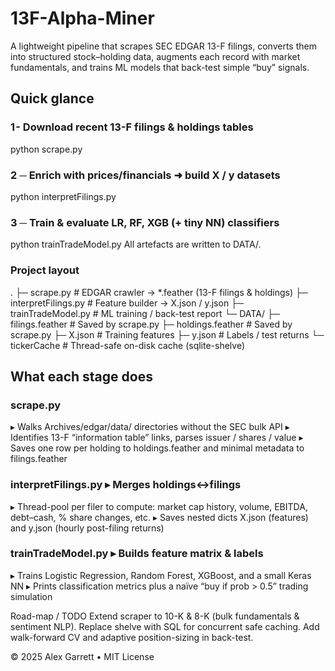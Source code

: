 # 13F-Alpha-Miner
A lightweight pipeline that scrapes SEC EDGAR 13-F filings, converts them into structured stock–holding data, augments each record with market fundamentals, and trains ML models that back-test simple “buy” signals.

## Quick glance

### 1 - Download recent 13-F filings & holdings tables
python scrape.py

### 2 ─ Enrich with prices/financials ➜ build X / y datasets
python interpretFilings.py

### 3 ─ Train & evaluate LR, RF, XGB (+ tiny NN) classifiers
python trainTradeModel.py
All artefacts are written to DATA/.

### Project layout
.
├─ scrape.py              # EDGAR crawler → *.feather (13-F filings & holdings)
├─ interpretFilings.py    # Feature builder → X.json / y.json
├─ trainTradeModel.py     # ML training / back-test report
└─ DATA/
   ├─ filings.feather     # Saved by scrape.py
   ├─ holdings.feather    # Saved by scrape.py
   ├─ X.json              # Training features
   ├─ y.json              # Labels / test returns
   └─ tickerCache         # Thread-safe on-disk cache (sqlite-shelve)	


## What each stage does
### scrape.py	
▸ Walks Archives/edgar/data/<CIK> directories without the SEC bulk API
▸ Identifies 13-F “information table” links, parses issuer / shares / value
▸ Saves one row per holding to holdings.feather and minimal metadata to filings.feather
### interpretFilings.py	▸ Merges holdings↔filings
▸ Thread-pool per filer to compute: market cap history, volume, EBITDA, debt–cash, % share changes, etc.
▸ Saves nested dicts X.json (features) and y.json (hourly post-filing returns)
### trainTradeModel.py	▸ Builds feature matrix & labels
▸ Trains Logistic Regression, Random Forest, XGBoost, and a small Keras NN
▸ Prints classification metrics plus a naïve “buy if prob > 0.5” trading simulation

Road-map / TODO
Extend scraper to 10-K & 8-K (bulk fundamentals & sentiment NLP).
Replace shelve with SQL for concurrent safe caching.
Add walk-forward CV and adaptive position-sizing in back-test.

© 2025 Alex Garrett • MIT License